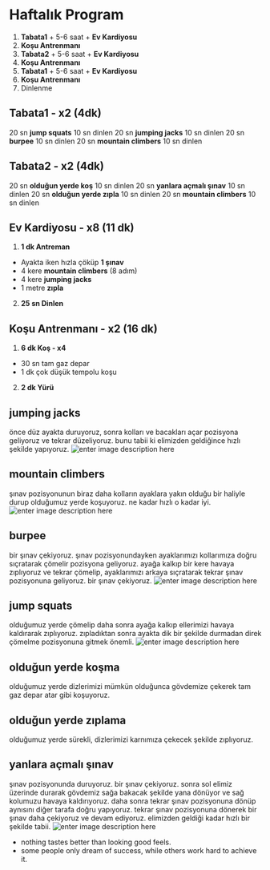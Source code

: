 # Haftalık Program

 1. **Tabata1** + 5-6 saat + **Ev Kardiyosu**
 2. **Koşu Antrenmanı**
 3. **Tabata2** + 5-6 saat + **Ev Kardiyosu**
 4. **Koşu Antrenmanı**
 5. **Tabata1** + 5-6 saat + **Ev Kardiyosu**
 6. **Koşu Antrenmanı**
 7. Dinlenme



## Tabata1 - x2 (4dk)
20 sn **jump squats** 10 sn dinlen
20 sn **jumping jacks** 10 sn dinlen
20 sn **burpee** 10 sn dinlen
20 sn **mountain climbers** 10 sn dinlen

## Tabata2 - x2 (4dk)
20 sn **olduğun yerde koş** 10 sn dinlen
20 sn **yanlara açmalı şınav** 10 sn dinlen
20 sn **olduğun yerde zıpla** 10 sn dinlen
20 sn **mountain climbers** 10 sn dinlen

## Ev Kardiyosu - x8 (11 dk)

1. **1 dk Antreman**
  - Ayakta iken hızla çöküp **1 şınav** 
  - 4 kere **mountain climbers**  (8 adım)
  - 4 kere **jumping jacks**
  - 1 metre **zıpla**
2. **25 sn Dinlen**



## Koşu Antrenmanı - x2 (16 dk)  
1.  **6 dk  Koş - x4**
  - 30 sn tam gaz depar
  - 1 dk çok düşük tempolu koşu  
2.  **2 dk Yürü**



## jumping jacks
önce düz ayakta duruyoruz, sonra kolları ve bacakları açar pozisyona geliyoruz ve tekrar düzeliyoruz. bunu tabii ki elimizden geldiğince hızlı şekilde yapıyoruz. ![enter image description here](https://raw.githubusercontent.com/mkaraca/documents/main/image/jumping-jacks.png?token=GHSAT0AAAAAACKQ7Y6PJQK77QTDXAYVC6LAZL5TFZQ)


## mountain climbers
şınav pozisyonunun biraz daha kolların ayaklara yakın olduğu bir haliyle durup olduğumuz yerde koşuyoruz. ne kadar hızlı o kadar iyi. 
![enter image description here](https://raw.githubusercontent.com/mkaraca/documents/main/image/mountain-climbers.gif?token=GHSAT0AAAAAACKQ7Y6ONZJS62LGXKRC42PUZL5TGHQ)

## burpee
bir şınav çekiyoruz. şınav pozisyonundayken ayaklarımızı kollarımıza doğru sıçratarak çömelir pozisyona geliyoruz. ayağa kalkıp bir kere havaya zıplıyoruz ve tekrar çömelip, ayaklarımızı arkaya sıçratarak tekrar şınav pozisyonuna geliyoruz. bir şınav çekiyoruz.
![enter image description here](https://raw.githubusercontent.com/mkaraca/documents/main/image/burpee.jpg?token=GHSAT0AAAAAACKQ7Y6O5FZTPFBMRQ2QZY6EZL5TEUA)


## jump squats
olduğumuz yerde çömelip daha sonra ayağa kalkıp ellerimizi havaya kaldırarak zıplıyoruz. zıpladıktan sonra ayakta dik bir şekilde durmadan direk çömelme pozisyonuna gitmek önemli.
![enter image description here](https://raw.githubusercontent.com/mkaraca/documents/main/image/jump-squats.jpg?token=GHSAT0AAAAAACKQ7Y6P5UCGVTVBVZDKO7PGZL5TGQQ)

## olduğun yerde koşma
olduğumuz yerde dizlerimizi mümkün olduğunca gövdemize çekerek tam gaz depar atar gibi koşuyoruz.

## olduğun yerde zıplama
olduğumuz yerde sürekli, dizlerimizi karnımıza çekecek şekilde zıplıyoruz.

## yanlara açmalı şınav
şınav pozisyonunda duruyoruz. bir şınav çekiyoruz. sonra sol elimiz üzerinde durarak gövdemiz sağa bakacak şekilde yana dönüyor ve sağ kolumuzu havaya kaldırıyoruz. daha sonra tekrar şınav pozisyonuna dönüp aynısını diğer tarafa doğru yapıyoruz. tekrar şınav pozisyonuna dönerek bir şınav daha çekiyoruz ve devam ediyoruz. elimizden geldiği kadar hızlı bir şekilde tabii.
![enter image description here](https://raw.githubusercontent.com/mkaraca/documents/main/image/yanlara-acmali-sinav.jpg?token=GHSAT0AAAAAACKQ7Y6ON4APVPETYNYHQZYCZL5TG5Q)


 - nothing tastes better than looking good feels.
 - some people only dream of success, while others work hard to achieve
   it.
